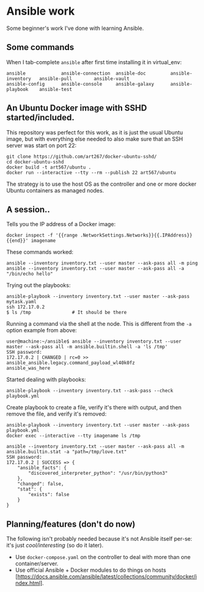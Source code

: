 # Ansible work

Some beginner's work I've done with learning Ansible.

## Some commands
When I tab-complete `ansible` after first time installing it in virtual_env:

```
ansible             ansible-connection  ansible-doc         ansible-inventory   ansible-pull        ansible-vault
ansible-config      ansible-console     ansible-galaxy      ansible-playbook    ansible-test
```

## An Ubuntu Docker image with SSHD started/included.

This repository was perfect for this work, as it is just the usual Ubuntu image, but with everything else needed to also make sure that an SSH server was start on port 22:
```
git clone https://github.com/art267/docker-ubuntu-sshd/
cd docker-ubuntu-sshd
docker build -t art567/ubuntu .
docker run --interactive --tty --rm --publish 22 art567/ubuntu
```
The strategy is to use the host OS as the controller and one or more docker Ubuntu containers as managed nodes.

## A session..
Tells you the IP address of a Docker image:
```
docker inspect -f '{{range .NetworkSettings.Networks}}{{.IPAddress}}{{end}}' imagename
```

These commands worked:
```
ansible --inventory inventory.txt --user master --ask-pass all -m ping
ansible --inventory inventory.txt --user master --ask-pass all -a "/bin/echo hello"
```

Trying out the playbooks:
```
ansible-playbook --inventory inventory.txt --user master --ask-pass mytask.yaml
ssh 172.17.0.2
$ ls /tmp               # It should be there
```

Running a command via the shell at the node.  This is different from the `-a` option example from above:
```
user@machine:~/ansible$ ansible --inventory inventory.txt --user master --ask-pass all -m ansible.builtin.shell -a 'ls /tmp'
SSH password: 
172.17.0.2 | CHANGED | rc=0 >>
ansible_ansible.legacy.command_payload_wl40k0fz
ansible_was_here
```

Started dealing with playbooks:
```
ansible-playbook --inventory inventory.txt --ask-pass --check playbook.yml
```

Create playbook to create a file, verify it's there with output, and then remove the file, and verify it's removed:
```
ansible-playbook --inventory inventory.txt --user master --ask-pass playbook.yml
docker exec --interactive --tty imagename ls /tmp
```

```
ansible --inventory inventory.txt --user master --ask-pass all -m ansible.builtin.stat -a "path=/tmp/love.txt"
SSH password:
172.17.0.2 | SUCCESS => {
    "ansible_facts": {
        "discovered_interpreter_python": "/usr/bin/python3"
    },
    "changed": false,
    "stat": {
        "exists": false
    }
}
```

## Planning/features (don't do now)

The following isn't probably needed because it's not Ansible itself per-se: it's just *cool/interesting* (so do it later).

- Use `docker-compose.yaml` on the controller to deal with more than one container/server.
- Use official Ansible + Docker modules to do things on hosts [https://docs.ansible.com/ansible/latest/collections/community/docker/index.html].
